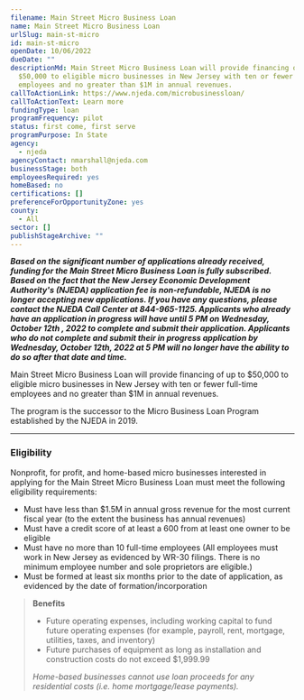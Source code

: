 ```yaml
---
filename: Main Street Micro Business Loan
name: Main Street Micro Business Loan
urlSlug: main-st-micro
id: main-st-micro
openDate: 10/06/2022
dueDate: ""
descriptionMd: Main Street Micro Business Loan will provide financing of up to
  $50,000 to eligible micro businesses in New Jersey with ten or fewer full-time
  employees and no greater than $1M in annual revenues.
callToActionLink: https://www.njeda.com/microbusinessloan/
callToActionText: Learn more
fundingType: loan
programFrequency: pilot
status: first come, first serve
programPurpose: In State
agency:
  - njeda
agencyContact: nmarshall@njeda.com
businessStage: both
employeesRequired: yes
homeBased: no
certifications: []
preferenceForOpportunityZone: yes
county:
  - All
sector: []
publishStageArchive: ""
---
```


**_Based on the significant number of applications already received, funding for the Main Street Micro Business Loan is fully subscribed. Based on the fact that the New Jersey Economic Development Authority's (NJEDA) application fee is non-refundable, NJEDA is no longer accepting new applications. If you have any questions, please contact the NJEDA Call Center at 844-965-1125. Applicants who already have an application in progress will have until 5 PM on Wednesday, October 12th , 2022 to complete and submit their application. Applicants who do not complete and submit their in progress application by Wednesday, October 12th, 2022 at 5 PM will no longer have the ability to do so after that date and time._**

Main Street Micro Business Loan will provide financing of up to $50,000 to eligible micro businesses in New Jersey with ten or fewer full-time employees and no greater than $1M in annual revenues.

The program is the successor to the Micro Business Loan Program established by the NJEDA in 2019.

---

### Eligibility

Nonprofit, for profit, and home-based micro businesses interested in applying for the Main Street Micro Business Loan must meet the following eligibility requirements:

- Must have less than $1.5M in annual gross revenue for the most current fiscal year (to the extent the business has annual revenues)
- Must have a credit score of at least a 600 from at least one owner to be eligible
- Must have no more than 10 full-time employees (All employees must work in New Jersey as evidenced by WR-30 filings. There is no minimum employee number and sole proprietors are eligible.)
- Must be formed at least six months prior to the date of application, as evidenced by the date of formation/incorporation

> **Benefits**
>
> - Future operating expenses, including working capital to fund future operating expenses (for example, payroll, rent, mortgage, utilities, taxes, and inventory)
> - Future purchases of equipment as long as installation and construction costs do not exceed $1,999.99
>
> _Home-based businesses cannot use loan proceeds for any residential costs (i.e. home mortgage/lease payments)._
